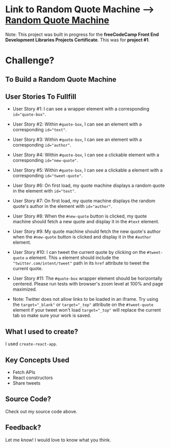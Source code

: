 # Link to Random Quote Machine --> [Random Quote Machine](http://russelltheprogrammer.github.io/random-quote-machine)

Note: This project was built in progress for the <strong>freeCodeCamp Front End Development Libraries Projects Certificate</strong>. This was for <strong>project #1</strong>.

# Challenge?
## To Build a Random Quote Machine

## User Stories To Fullfill

- User Story #1: I can see a wrapper element with a corresponding ```id="quote-box"```.

- User Story #2: Within ```#quote-box```, I can see an element with a corresponding ```id="text"```.

- User Story #3: Within ```#quote-box```, I can see an element with a corresponding ```id="author"```.

- User Story #4: Within ```#quote-box```, I can see a clickable element with a corresponding ```id="new-quote"```.

- User Story #5: Within ```#quote-box```, I can see a clickable a element with a corresponding ```id="tweet-quote"```.

- User Story #6: On first load, my quote machine displays a random quote in the element with ```id="text"```.

- User Story #7: On first load, my quote machine displays the random quote's author in the element with ```id="author"```.

- User Story #8: When the ```#new-quote``` button is clicked, my quote machine should fetch a new quote and display it in the ```#text``` element.

- User Story #9: My quote machine should fetch the new quote's author when the ```#new-quote``` button is clicked and display it in the ```#author``` element.

- User Story #10: I can tweet the current quote by clicking on the ```#tweet-quote``` ```a``` element. This ```a``` element should include the ```"twitter.com/intent/tweet"``` path in its ```href``` attribute to tweet the current quote.

- User Story #11: The ```#quote-box``` wrapper element should be horizontally centered. Please run tests with browser's zoom level at 100% and page maximized.

- Note: Twitter does not allow links to be loaded in an iframe. Try using the ```target="_blank"``` or ```target="_top"``` attribute on the ```#tweet-quote``` element if your tweet won't load ```target="_top"``` will replace the current tab so make sure your work is saved.

## What I used to create?

I used ```create-react-app```.

## Key Concepts Used

+ Fetch APIs
+ React constructors
+ Share tweets

## Source Code?

Check out my source code above.

## Feedback?

Let me know! I would love to know what you think.